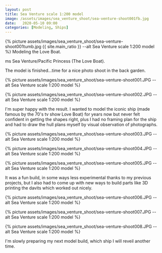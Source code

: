 ```yaml
---
layout: post
title: Sea Venture scale 1:200 model
image: /assets/images/sea_venture_shoot/sea-venture-shoot001fb.jpg
date:   2020-05-10 09:00
categories: [Modeling, Ships]
---
```

{% picture assets/images/sea_venture_shoot/sea-venture-shoot001tumb.jpg {{ site.main_ratio }} --alt Sea Venture scale 1:200 model %}
Modeling the Love Boat.

<!--more-->

ms Sea Venture/Pacific Princess (The Love Boat).

The model is finished...time for a nice photo shoot in the back garden.

{% picture assets/images/sea_venture_shoot/sea-venture-shoot001.JPG --alt Sea Venture scale 1:200 model %}

{% picture assets/images/sea_venture_shoot/sea-venture-shoot002.JPG --alt Sea Venture scale 1:200 model %}

I'm super happy with the result. I wanted to model the iconic ship (made famous by the 70's tv show Love Boat) for years now but never felt confident in getting the shapes right, plus I had no framing plan for the ship and had to draw the hull plans myself by visual observation of photographs.

{% picture assets/images/sea_venture_shoot/sea-venture-shoot003.JPG --alt Sea Venture scale 1:200 model %}

{% picture assets/images/sea_venture_shoot/sea-venture-shoot004.JPG --alt Sea Venture scale 1:200 model %}

{% picture assets/images/sea_venture_shoot/sea-venture-shoot005.JPG --alt Sea Venture scale 1:200 model %}

It was a fun build, in some ways less experimental thanks to my previous projects, but I also had to come up with new ways to build parts like 3D printing the davits which worked out nicely.

{% picture assets/images/sea_venture_shoot/sea-venture-shoot006.JPG --alt Sea Venture scale 1:200 model %}

{% picture assets/images/sea_venture_shoot/sea-venture-shoot007.JPG --alt Sea Venture scale 1:200 model %}

{% picture assets/images/sea_venture_shoot/sea-venture-shoot008.JPG --alt Sea Venture scale 1:200 model %}

I'm slowly preparing my next model build, which ship I will reveil another time.


